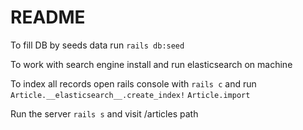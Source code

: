 # README

To fill DB by seeds data run `rails db:seed`

To work with search engine install and run elasticsearch on machine

To index all records open rails console with `rails c` and run
`Article.__elasticsearch__.create_index!`
`Article.import`

Run the server `rails s` and visit /articles path
